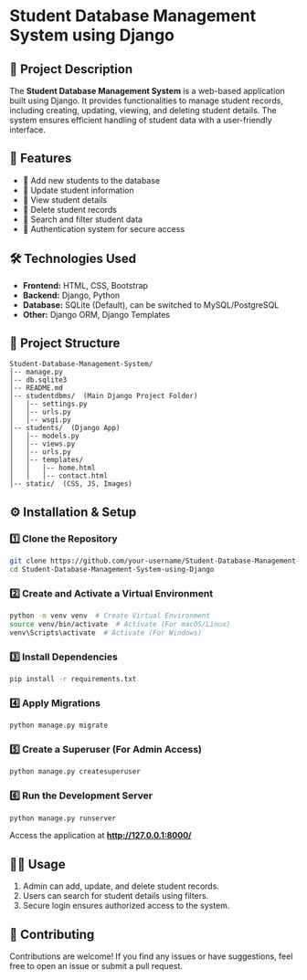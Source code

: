 # Student Database Management System using Django

## 📌 Project Description
The **Student Database Management System** is a web-based application built using Django. It provides functionalities to manage student records, including creating, updating, viewing, and deleting student details. The system ensures efficient handling of student data with a user-friendly interface.

## 🚀 Features
- 🔹 Add new students to the database
- 🔹 Update student information
- 🔹 View student details
- 🔹 Delete student records
- 🔹 Search and filter student data
- 🔹 Authentication system for secure access

## 🛠️ Technologies Used
- **Frontend:** HTML, CSS, Bootstrap
- **Backend:** Django, Python
- **Database:** SQLite (Default), can be switched to MySQL/PostgreSQL
- **Other:** Django ORM, Django Templates

## 📂 Project Structure
```
Student-Database-Management-System/
│-- manage.py
│-- db.sqlite3
│-- README.md
│-- studentdbms/  (Main Django Project Folder)
│   │-- settings.py
│   │-- urls.py
│   │-- wsgi.py
│-- students/  (Django App)
│   │-- models.py
│   │-- views.py
│   │-- urls.py
│   │-- templates/
│   │   │-- home.html
│   │   │-- contact.html
│-- static/  (CSS, JS, Images)
```

## ⚙️ Installation & Setup
### 1️⃣ Clone the Repository
```bash
git clone https://github.com/your-username/Student-Database-Management-System-using-Django.git
cd Student-Database-Management-System-using-Django
```

### 2️⃣ Create and Activate a Virtual Environment
```bash
python -m venv venv  # Create Virtual Environment
source venv/bin/activate  # Activate (For macOS/Linux)
venv\Scripts\activate  # Activate (For Windows)
```

### 3️⃣ Install Dependencies
```bash
pip install -r requirements.txt
```

### 4️⃣ Apply Migrations
```bash
python manage.py migrate
```

### 5️⃣ Create a Superuser (For Admin Access)
```bash
python manage.py createsuperuser
```

### 6️⃣ Run the Development Server
```bash
python manage.py runserver
```
Access the application at **http://127.0.0.1:8000/**

## 👨‍💻 Usage
1. Admin can add, update, and delete student records.
2. Users can search for student details using filters.
3. Secure login ensures authorized access to the system.

## 🤝 Contributing
Contributions are welcome! If you find any issues or have suggestions, feel free to open an issue or submit a pull request.


